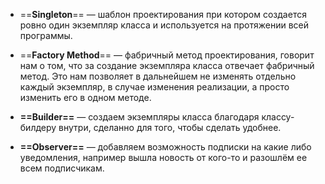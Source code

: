 - ==**Singleton**== — шаблон проектирования при котором создается ровно один экземпляр класса и используется на протяжении всей программы.

- ==**Factory Method**== — фабричный метод проектирования, говорит нам о том, что за создание экземпляра класса отвечает фабричный метод. Это нам позволяет в дальнейшем не изменять отдельно каждый экземпляр, в случае изменения реализации, а просто изменить его в одном методе.

- **==Builder==** — создаем экземпляры класса благодаря классу-билдеру внутри, сделанно для того, чтобы сделать удобнее.

 - **==Observer==** — добавляем возможность подписки на какие либо уведомления, например вышла новость от кого-то и разошлём ее всем подписчикам.